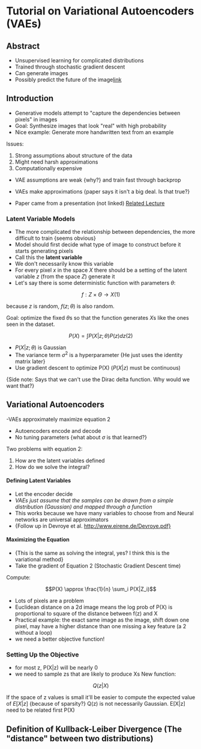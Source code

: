 # Tutorial on Variational Autoencoders (VAEs)

## Abstract
- Unsupervised learning for complicated distributions
- Trained through stochastic gradient descent
- Can generate images
- Possibly predict the future of the image[link](https://arxiv.org/abs/1606.07873)

## Introduction

- Generative models attempt to "capture the dependencies between pixels" in images
- Goal: Synthesize images that look "real" with high probability
- Nice example: Generate more handwritten text from an example

Issues:
  1. Strong assumptions about structure of the data
  2. Might need harsh approximations
  3. Computationally expensive

- VAE assumptions are weak {why?} and train fast through backprop
- VAEs make approximations {paper says it isn't a big deal. Is that true?}

- Paper came from a presentation (not linked) [Related Lecture](https://www.youtube.com/watch?v=P78QYjWh5sM)

### Latent Variable Models

- The more complicated the relationship between dependencies, the more difficult to train {seems obvious}
- Model should first decide what type of image to construct before it starts generating pixels
- Call this the **latent variable**
- We don't necessarily know this variable
- For every pixel $x$ in the space $X$ there should be a setting of the latent variable $z$ (from the space $Z$) generate it
- Let's say there is some deterministic function with parameters $\theta$:

$$f : Z \times \Theta \rightarrow X (1)$$

because $z$ is random, $f(z; \theta)$ is also random.

Goal: optimize the fixed $\theta$s so that the function generates $X$s like the ones seen in the dataset.

$$P(X) = \int P(X|z; \theta) P(z) dz (2)$$
- $P(X|z;\theta)$ is Gaussian
- The variance term $\sigma^2$ is a hyperparameter {He just uses the identity matrix later}
- Use gradient descent to optimize P(X) ($P(X|z)$ must be continuous)

{Side note: Says that we can't use the Dirac delta function. Why would we want that?}

## Variational Autoencoders

-VAEs approximately maximize equation 2
- Autoencoders encode and decode
- No tuning parameters {what about $\sigma$ is that learned?}

Two problems with equation 2:
1. How are the latent variables defined
2. How do we solve the integral?

#### Defining Latent Variables
- Let the encoder decide
- *VAEs just assume that the samples can be drawn from a simple distribution (Gaussian) and mapped through a function*
- This works because we have many variables to choose from and Neural networks are universal approximators
- {Follow up in Devroye et al. http://www.eirene.de/Devroye.pdf}

#### Maximizing the Equation
- {This is the same as solving the integral, yes? I think this is the variational method}
- Take the gradient of Equation 2 (Stochastic Gradient Descent time)

Compute:

$$P(X) \approx \frac{1}{n} \sum_i P(X|Z_i)$$
- Lots of pixels are a problem
- Euclidean distance on a 2d image means the log prob of P(X) is proportional to square of the distance between f(z) and X
- Practical example: the exact same image as the image, shift down one pixel, may have a higher distance than one missing a key feature (a 2 without a loop)
- we need a better objective function!

### Setting Up the Objective

- for most z, P(X|z) will be nearly 0
- we need to sample zs that are likely to produce Xs
New function:

$$Q(z|X)$$

If the space of z values is small it'll be easier to compute the expected value of $E[X|z]$ {because of sparsity?}
Q(z) is not necessarily Gaussian.
E[X|z] need to be related first P(X)

Definition of Kullback-Leiber Divergence (The "distance" between two distributions)
- 